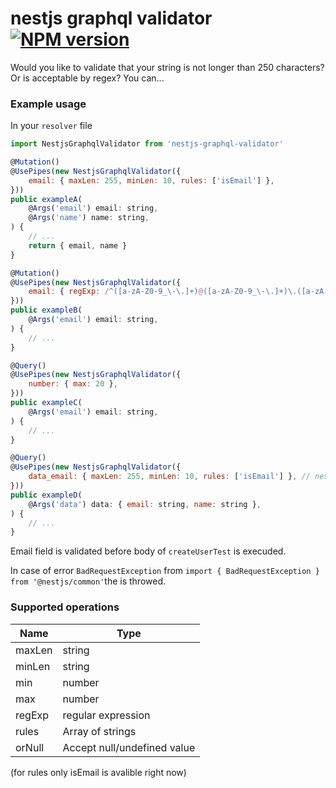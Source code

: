 # nestjs graphql validator [![NPM version](https://badge.fury.io/js/nestjs-graphql-validator.svg)](http://badge.fury.io/js/nestjs-graphql-validator)

Would you like to validate that your string is not longer than 250 characters? Or is acceptable by regex? You can...

### Example usage
In your `resolver` file
```javascript
import NestjsGraphqlValidator from 'nestjs-graphql-validator'

@Mutation()
@UsePipes(new NestjsGraphqlValidator({
    email: { maxLen: 255, minLen: 10, rules: ['isEmail'] },
}))
public exampleA(
    @Args('email') email: string,
    @Args('name') name: string,
) {
    // ...
    return { email, name }
}

@Mutation()
@UsePipes(new NestjsGraphqlValidator({
    email: { regExp: /^([a-zA-Z0-9_\-\.]+)@([a-zA-Z0-9_\-\.]+)\.([a-zA-Z]{2,5})$/ },
}))
public exampleB(
    @Args('email') email: string,
) {
    // ...
}

@Query()
@UsePipes(new NestjsGraphqlValidator({
    number: { max: 20 },
}))
public exampleC(
    @Args('email') email: string,
) {
    // ...
}

@Query()
@UsePipes(new NestjsGraphqlValidator({
    data_email: { maxLen: 255, minLen: 10, rules: ['isEmail'] }, // nested ----> email is in object (data.email)
}))
public exampleD(
    @Args('data') data: { email: string, name: string },
) {
    // ...
}
```
Email field is validated before body of `createUserTest` is execuded.

In case of error `BadRequestException` from `import { BadRequestException } from '@nestjs/common'`the is throwed.

### Supported operations
| Name   | Type               |
|--------|--------------------|
| maxLen | string             |
| minLen | string             |
| min    | number             |
| max    | number             |
| regExp | regular expression |
| rules  | Array of strings   |
| orNull | Accept null/undefined value |

(for rules only isEmail is avalible right now)
